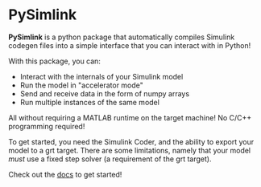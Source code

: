 # PySimlink

**PySimlink** is a python package that automatically compiles Simulink codegen files 
into a simple interface that you can interact with in Python!

With this package, you can:
- Interact with the internals of your Simulink model
- Run the model in "accelerator mode"
- Send and receive data in the form of numpy arrays
- Run multiple instances of the same model

All without requiring a MATLAB runtime on the target machine! No C/C++ programming required!

To get started, you need the Simulink Coder, and the ability to export your model to a grt 
target. There are some limitations, namely that your model *must* use a fixed step solver 
(a requirement of the grt target). 

Check out the [docs](https://lharri73.github.io/PySimlink/src/quickstart.html) to get started! 

